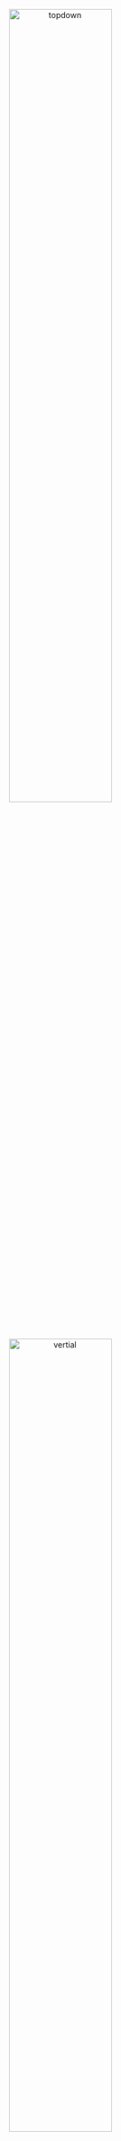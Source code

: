 
<p align="center">
  <img src="images/topdown.gif" width="60%" title="topdown">
</p>

<p align="center">
  <img src="images/vertical.gif" width="60%" title="vertial">
</p>



## What is it?

It is a video comparsion tool to compare the raw video and processed video. At the top right of the image, there are  two figures from the raw video and the processed video which could show the detail and difference. Two mainly comparsion methods are implemented, top down flash and vertial flash. The example is shown above. This tool can be used to compare two videos and the videos with same name in the different folders, which could also be used to calculate the evaluation metrics of the videos.

## Support flash types
- topdown flash
- leftright flash
- vertical flash


## Installation
```
git clone https://github.com/wuchangsheng951/VideoComparsionTool.git
cd VideoComparsionTool
pip install -r requirements.txt
```

## Usage: Command line
```python
from VideoComparsionTool import VCT 


vct = VCT(source_text = 'input', target_text = 'output', zoom_point = (400,500))
#set different zoom point for different videos
zoom_dict = {}
zoom_dict['indoor1.mp4'] = (800,800)
#compare the videos in different folder
vct.videos2clip('input_video', 'output_video', flash_type= 'topdown', zoom_dict = zoom_dict)
#compare the two videos
vct.video2clip('input.mp4','output.mp4', flash_type= 'vertical')

#cal the psnr 
def  CalPSNR(x,y,range = 255):
      return 10*np.log10(range**2/np.mean((x-y)**2))

vct.cal_video_metirc('/Users/huimingsun/Downloads/DAVIS/compare_videos/indoor1.mp4', '/Users/huimingsun/Downloads/DAVIS/compare_videos/indoor1_noise.mp4', metric_function = CalPSNR)
```

## License
> MIT License

